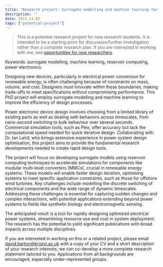 ```yaml
---
title: "Research project: Surrogate modelling and machine learning for electrical power systems"
description: ""
date: 2023-11-03
tags: ["potential-project"]
---
```


> This is a potential research project for new research students. It is intended to be a starting point for discussion/further investigation rather than a complete research plan. If you are interested in working with me, see [opportunities for new researchers](/research/new-researchers/).

*Keywords:* surrogate modelling, machine learning, reservoir computing, power electronics

Designing new devices, particularly in electrical power conversion for renewable energy, is often challenging because of constraints on mass, volume, and cost. Designers must innovate within these boundaries, making trade-offs to meet specifications without compromising performance. This PhD project will employ surrogate modelling and machine learning to improve the efficiency of design processes.

Power electronic device design involves choosing from a limited library of existing parts as well as dealing with behaviors across timescales, from nano-second switching to bulk behaviour over several seconds. Commercial simulation tools, such as Plex, offer accuracy but lack the computational speed needed for quick iterative design. Collaborating with Dr. Ian Laird, who brings extensive experience in power system design optimisation, this project aims to provide the fundamental research developments needed to create rapid design tools.

The project will focus on developing surrogate models using reservoir computing techniques to accelerate simulations for components like modular multi-level converters (MMCs), crucial in renewable energy systems. These models will enable faster design iteration, optimising systems to meet specific application constraints, such as those for offshore wind turbines. Key challenges include modelling the discrete switching of electrical components and the wide range of dynamic timescales. Addressing these challenges is essential for capturing sudden changes and complex interactions, with potential applications extending beyond power systems to fields like synthetic biology and electromagnetic sensing.

The anticipated result is a tool for rapidly designing optimized electrical power systems, streamlining resource use and cost in system deployment. The research has the potential to yield significant publications with broad impacts across multiple disciplines.

If you are interested in working on this or a related project, please email [david.barton@bristol.ac.uk](mailto:david.barton@bristol.ac.uk) with a copy of your CV and a short description of your research interests; we can co-develop a more complete research statement tailored to you. Applications from all backgrounds are encouraged, especially under-represented groups.

